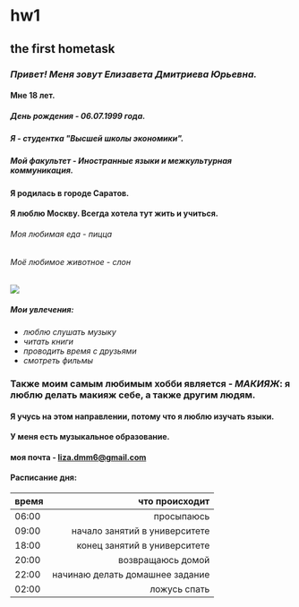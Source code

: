 # hw1
## the first hometask
### *Привет! Меня зовут Елизавета Дмитриева Юрьевна.* 
#### Мне **18** лет.
##### **День рождения - 06.07.1999 года.**
##### Я - студентка "Высшей школы экономики".
##### *Мой факультет - Иностранные языки и межкультурная коммуникация.*
#### Я родилась в городе Саратов.
#### Я люблю Москву. Всегда хотела тут жить и учиться.
###### Моя любимая еда - пицца
###### Моё любимое животное - слон

![](https://www.motto.net.ua/old_site/img/widescreen/1274566131_D1EBEEED203031.jpg)

##### Мои увлечения:
+ *люблю слушать музыку*
+ *читать книги*
+ *проводить время с друзьями*
+ *смотреть фильмы*
### Также моим самым любимым хобби является - *МАКИЯЖ*: **я люблю делать макияж себе, а также другим людям.**
#### Я учусь на этом направлении, потому что я люблю изучать языки.
#### У меня есть **музыкальное образование.**
#### моя почта - <liza.dmm6@gmail.com>
#### Расписание дня:
время|что происходит
---|---:
06:00 | просыпаюсь
09:00 | начало занятий в университете
18:00 | конец занятий в университете
20:00 | возвращаюсь домой
22:00 | начинаю делать домашнее задание
02:00 | ложусь спать

